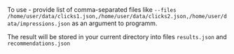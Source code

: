 ##

To use - provide list of comma-separated files like
`--files /home/user/data/clicks1.json,/home/user/data/clicks2.json,/home/user/data/impressions.json`
as an argument to programm.

The result will be stored in your current directory into files `results.json` and `recommendations.json`
